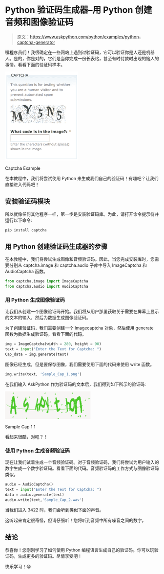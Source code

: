 # Python 验证码生成器–用 Python 创建音频和图像验证码

> 原文：<https://www.askpython.com/python/examples/python-captcha-generator>

嘿程序员们！我很确定在一些网站上遇到过验证码，它可以验证你是人还是机器人。是的，你是对的，它们是当你完成一份长表格，甚至有时付款时出现的恼人的事情。看看下面的验证码样本。

![Captcha Example](img/2f6f552e7a085ca4a944d9e5fdda8b7d.png)

Captcha Example

在本教程中，我们将尝试使用 Python 来生成我们自己的验证码！有趣吧？让我们直接进入代码吧！

## 安装验证码模块

所以就像任何其他程序一样，第一步是安装验证码库。为此，请打开命令提示符并运行以下命令:

```py
pip install captcha

```

## 用 Python 创建验证码生成器的步骤

在本教程中，我们将尝试生成图像和音频验证码。因此，当您完成安装库时，您需要分别从 captcha.image 和 captcha.audio 子库中导入 ImageCaptcha 和 AudioCaptcha 函数。

```py
from captcha.image import ImageCaptcha
from captcha.audio import AudioCaptcha

```

### 用 Python 生成图像验证码

让我们从创建一个图像验证码开始。我们将从用户那里获取关于需要在屏幕上显示的文本的输入，然后为数据生成图像验证码。

为了创建验证码，我们需要创建一个 Imagecaptcha 对象，然后使用 generate 函数为数据生成验证码。看看下面的代码。

```py
img = ImageCaptcha(width = 280, height = 90)
text = input("Enter the Text for Captcha: ")
Cap_data = img.generate(text)

```

图像已经生成，但是要保存图像，我们需要使用下面的代码来使用 write 函数。

```py
img.write(text, 'Sample_Cap_1.png')

```

在我们输入 AskPython 作为验证码的文本后，我们得到如下所示的验证码:

![Sample Cap 1 1](img/67997f3feea1cabf44f916e3d9b410cd.png)

Sample Cap 1 1

看起来很酷，对吧？！

### 使用 Python 生成音频验证码

现在让我们试着生成一个音频验证码。对于音频验证码，我们将尝试为用户输入的数字生成一个数字验证码。看看下面的代码。音频验证码的工作方式与图像验证码类似。

```py
audio = AudioCaptcha()
text = input("Enter the Text for Captcha: ")
data = audio.generate(text)
audio.write(text,'Sample_Cap_2.wav')

```

当我们进入 3422 时，我们会听到类似下面的声音。

这听起来肯定很奇怪，但请仔细听！您将听到音频中所有噪音之间的数字。

## 结论

恭喜你！您刚刚学习了如何使用 Python 编程语言生成自己的验证码。你可以玩验证码，生成更多的验证码。尽情享受吧！

快乐学习！😁